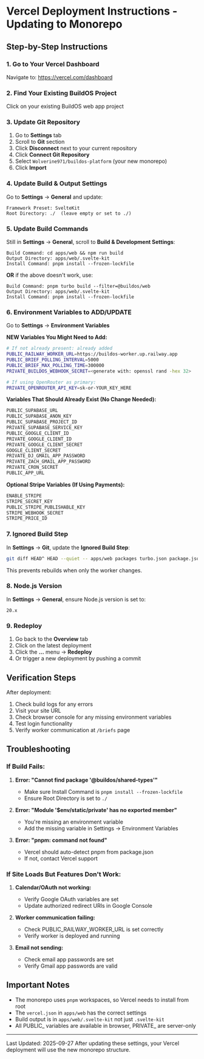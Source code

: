 # Vercel Deployment Instructions - Updating to Monorepo

## Step-by-Step Instructions

### 1. Go to Your Vercel Dashboard
Navigate to: https://vercel.com/dashboard

### 2. Find Your Existing BuildOS Project
Click on your existing BuildOS web app project

### 3. Update Git Repository

1. Go to **Settings** tab
2. Scroll to **Git** section
3. Click **Disconnect** next to your current repository
4. Click **Connect Git Repository**
5. Select `Wolverine971/buildos-platform` (your new monorepo)
6. Click **Import**

### 4. Update Build & Output Settings

Go to **Settings** → **General** and update:

```
Framework Preset: SvelteKit
Root Directory: ./  (leave empty or set to ./)
```

### 5. Update Build Commands

Still in **Settings** → **General**, scroll to **Build & Development Settings**:

```
Build Command: cd apps/web && npm run build
Output Directory: apps/web/.svelte-kit
Install Command: pnpm install --frozen-lockfile
```

**OR** if the above doesn't work, use:

```
Build Command: pnpm turbo build --filter=@buildos/web
Output Directory: apps/web/.svelte-kit
Install Command: pnpm install --frozen-lockfile
```

### 6. Environment Variables to ADD/UPDATE

Go to **Settings** → **Environment Variables**

**NEW Variables You Might Need to Add:**

<!-- PUBLIC_RAILWAY_WORKER_URL=http://localhost:3001
# PUBLIC_RAILWAY_WORKER_URL=https://daily-brief-worker-production.up.railway.app
PUBLIC_RAILWAY_WORKER_URL_PRODUCTION=https://daily-brief-worker-production.up.railway.app -->
```bash
# If not already present: already added
PUBLIC_RAILWAY_WORKER_URL=https://buildos-worker.up.railway.app
PUBLIC_BRIEF_POLLING_INTERVAL=5000
PUBLIC_BRIEF_MAX_POLLING_TIME=300000
PRIVATE_BUILDOS_WEBHOOK_SECRET=<generate with: openssl rand -hex 32>

# If using OpenRouter as primary:
PRIVATE_OPENROUTER_API_KEY=sk-or-YOUR_KEY_HERE
```

**Variables That Should Already Exist (No Change Needed):**

```bash
PUBLIC_SUPABASE_URL
PUBLIC_SUPABASE_ANON_KEY
PUBLIC_SUPABASE_PROJECT_ID
PRIVATE_SUPABASE_SERVICE_KEY
PUBLIC_GOOGLE_CLIENT_ID
PRIVATE_GOOGLE_CLIENT_ID
PRIVATE_GOOGLE_CLIENT_SECRET
GOOGLE_CLIENT_SECRET
PRIVATE_DJ_GMAIL_APP_PASSWORD
PRIVATE_ZACH_GMAIL_APP_PASSWORD
PRIVATE_CRON_SECRET
PUBLIC_APP_URL
```

**Optional Stripe Variables (If Using Payments):**

```bash
ENABLE_STRIPE
STRIPE_SECRET_KEY
PUBLIC_STRIPE_PUBLISHABLE_KEY
STRIPE_WEBHOOK_SECRET
STRIPE_PRICE_ID
```

### 7. Ignored Build Step

In **Settings** → **Git**, update the **Ignored Build Step**:

```bash
git diff HEAD^ HEAD --quiet -- apps/web packages turbo.json package.json pnpm-lock.yaml
```

This prevents rebuilds when only the worker changes.

### 8. Node.js Version

In **Settings** → **General**, ensure Node.js version is set to:
```
20.x
```

### 9. Redeploy

1. Go back to the **Overview** tab
2. Click on the latest deployment
3. Click the **...** menu → **Redeploy**
4. Or trigger a new deployment by pushing a commit

## Verification Steps

After deployment:

1. Check build logs for any errors
2. Visit your site URL
3. Check browser console for any missing environment variables
4. Test login functionality
5. Verify worker communication at `/briefs` page

## Troubleshooting

### If Build Fails:

1. **Error: "Cannot find package '@buildos/shared-types'"**
   - Make sure Install Command is `pnpm install --frozen-lockfile`
   - Ensure Root Directory is set to `./`

2. **Error: "Module '$env/static/private' has no exported member"**
   - You're missing an environment variable
   - Add the missing variable in Settings → Environment Variables

3. **Error: "pnpm: command not found"**
   - Vercel should auto-detect pnpm from package.json
   - If not, contact Vercel support

### If Site Loads But Features Don't Work:

1. **Calendar/OAuth not working:**
   - Verify Google OAuth variables are set
   - Update authorized redirect URIs in Google Console

2. **Worker communication failing:**
   - Check PUBLIC_RAILWAY_WORKER_URL is set correctly
   - Verify worker is deployed and running

3. **Email not sending:**
   - Check email app passwords are set
   - Verify Gmail app passwords are valid

## Important Notes

- The monorepo uses `pnpm` workspaces, so Vercel needs to install from root
- The `vercel.json` in `apps/web` has the correct settings
- Build output is in `apps/web/.svelte-kit` not just `.svelte-kit`
- All PUBLIC_ variables are available in browser, PRIVATE_ are server-only

---

Last Updated: 2025-09-27
After updating these settings, your Vercel deployment will use the new monorepo structure.